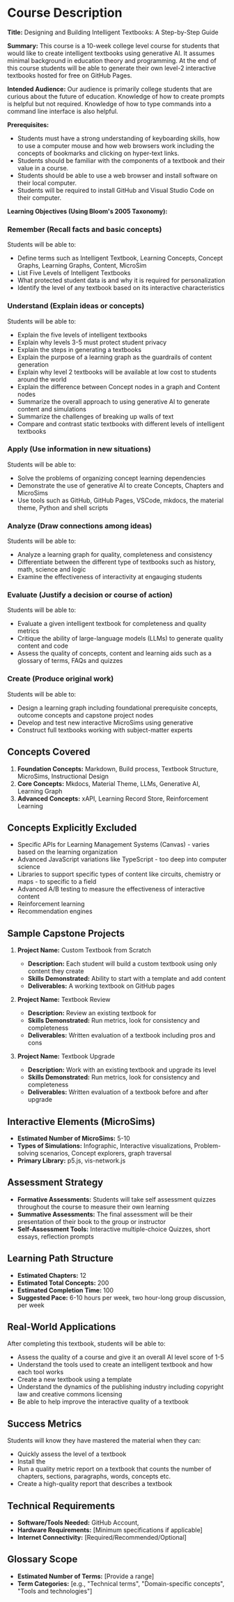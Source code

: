 # Course Description

**Title:** Designing and Building Intelligent Textbooks: A Step-by-Step Guide

**Summary:** This course is a 10-week college level course for
students that would like to create intelligent textbooks using generative AI.  It assumes minimal background in education theory and programming.  At the end of this course students will be able to generate their own level-2 interactive textbooks hosted for free on GitHub Pages.

**Intended Audience:** Our audience is primarily college students
that are curious about the future of education. Knowledge of how to create prompts is helpful but not required. Knowledge of how to type commands into a command line interface is also helpful.

**Prerequisites:**
- Students must have a strong understanding of keyboarding skills, how to use a computer mouse and how web browsers work including the concepts of bookmarks and clicking on hyper-text links.
- Students should be familiar with the components of a textbook and their value in a course.
- Students should be able to use a web browser and install software on their local computer.
- Students will be required to install GitHub and Visual Studio Code on their computer.

**Learning Objectives (Using Bloom's 2005 Taxonomy):**

### Remember (Recall facts and basic concepts)
Students will be able to:
- Define terms such as Intelligent Textbook, Learning Concepts, Concept Graphs, Learning Graphs, Content, MicroSim
- List Five Levels of Intelligent Textbooks
- What protected student data is and why it is required for personalization
- Identify the level of any textbook based on its interactive characteristics

### Understand (Explain ideas or concepts)

Students will be able to:
- Explain the five levels of intelligent textbooks
- Explain why levels 3-5 must protect student privacy
- Explain the steps in generating a textbooks
- Explain the purpose of a learning graph as the guardrails of content generation
- Explain why level 2 textbooks will be available at low cost to students around the world
- Explain the difference between Concept nodes in a graph and Content nodes
- Summarize the overall approach to using generative AI to generate content and simulations
- Summarize the challenges of breaking up walls of text
- Compare and contrast static textbooks with different levels of intelligent textbooks

### Apply (Use information in new situations)

Students will be able to:
- Solve the problems of organizing concept learning dependencies
- Demonstrate the use of generative AI to create Concepts, Chapters and MicroSims
- Use tools such as GitHub, GitHub Pages, VSCode, mkdocs, the material theme, Python and shell scripts

### Analyze (Draw connections among ideas)

Students will be able to:
- Analyze a learning graph for quality, completeness and consistency
- Differentiate between the different type of textbooks such as history, math, science and logic
- Examine the effectiveness of interactivity at engauging students

### Evaluate (Justify a decision or course of action)

Students will be able to:

- Evaluate a given intelligent textbook for completeness and quality metrics
- Critique the ability of large-language models (LLMs) to generate quality content and code
- Assess the quality of concepts, content and learning aids such as a glossary of terms, FAQs and quizzes

### Create (Produce original work)

Students will be able to:
- Design a learning graph including foundational prerequisite concepts, outcome concepts and capstone project nodes
- Develop and test new interactive MicroSims using generative 
- Construct full textbooks working with subject-matter experts

## Concepts Covered

1. **Foundation Concepts:** Markdown, Build process, Textbook Structure, MicroSims, Instructional Design
2. **Core Concepts:** Mkdocs, Material Theme, LLMs, Generative AI, Learning Graph
3. **Advanced Concepts:** xAPI, Learning Record Store, Reinforcement Learning

## Concepts Explicitly Excluded

- Specific APIs for Learning Management Systems (Canvas) - varies based on the learning organization
- Advanced JavaScript variations like TypeScript - too deep into computer science
- Libraries to support specific types of content like circuits, chemistry or maps - to specific to a field
- Advanced A/B testing to measure the effectiveness of interactive content
- Reinforcement learning
- Recommendation engines

## Sample Capstone Projects

1. **Project Name:** Custom Textbook from Scratch
   - **Description:** Each student will build a custom textbook using only content they create
   - **Skills Demonstrated:** Ability to start with a template and add content
   - **Deliverables:** A working textbook on GitHub pages

2. **Project Name:** Textbook Review
   - **Description:** Review an existing textbook for 
   - **Skills Demonstrated:** Run metrics, look for consistency and completeness
   - **Deliverables:** Written evaluation of a textbook including pros and cons

3. **Project Name:** Textbook Upgrade
   - **Description:** Work with an existing textbook and upgrade its level
   - **Skills Demonstrated:** Run metrics, look for consistency and completeness
   - **Deliverables:** Written evaluation of a textbook before and after upgrade

## Interactive Elements (MicroSims)
- **Estimated Number of MicroSims:** 5-10
- **Types of Simulations:** Infographic, Interactive visualizations, Problem-solving scenarios, Concept explorers, graph traversal
- **Primary Library:** p5.js, vis-network.js

## Assessment Strategy
- **Formative Assessments:** Students will take self assessment quizzes throughout the course to measure their own learning
- **Summative Assessments:** The final assessment will be their presentation of their book to the group or instructor
- **Self-Assessment Tools:** Interactive multiple-choice Quizzes, short essays, reflection prompts

## Learning Path Structure
- **Estimated Chapters:** 12
- **Estimated Total Concepts:** 200
- **Estimated Completion Time:** 100
- **Suggested Pace:** 6-10 hours per week, two hour-long group discussion, per week

## Real-World Applications
After completing this textbook, students will be able to:
- Assess the quality of a course and give it an overall AI level score of 1-5
- Understand the tools used to create an intelligent textbook and how each tool works
- Create a new textbook using a template
- Understand the dynamics of the publishing industry including copyright law and creative commons licensing
- Be able to help improve the interactive quality of a textbook

## Success Metrics
Students will know they have mastered the material when they can:
- Quickly assess the level of a textbook
- Install the 
- Run a quality metric report on a textbook that counts the number of chapters, sections, paragraphs, words, concepts etc.
- Create a high-quality report that describes a textbook

## Technical Requirements
- **Software/Tools Needed:** GitHub Account, 
- **Hardware Requirements:** [Minimum specifications if applicable]
- **Internet Connectivity:** [Required/Recommended/Optional]

## Glossary Scope
- **Estimated Number of Terms:** [Provide a range]
- **Term Categories:** [e.g., "Technical terms", "Domain-specific concepts", "Tools and technologies"]

